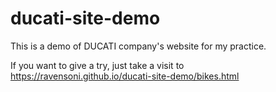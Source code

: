 # ducati-site-demo
This is a demo of DUCATI company's website for my practice.

If you want to give a try, just take a visit to
https://ravensoni.github.io/ducati-site-demo/bikes.html
